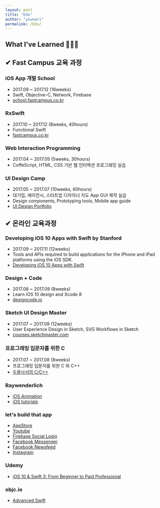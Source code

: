 ```yaml
---
layout: post
title: "Edu"
author: "younari"
permalink: /Edu/
---
```


## What I've Learned  🚣🏻‍♀️

## ✔︎ Fast Campus 교육 과정

### **iOS App 개발 School**
- 2017.09 ~ 2017.12 (16weeks)
- Swift, Objective-C, Network, Firebase
- [school.fastcampus.co.kr](http://school.fastcampus.co.kr/dev_ids)

### **RxSwift**
- 2017.10 ~ 2017.12 (8weeks, 40hours)
- Functional Swift
- [fastcampus.co.kr](http://www.fastcampus.co.kr/dev_camp_rxswift/)

### **Web Interaction Programming**
- 2017.04 ~ 2017.05 (5weeks, 30hours)
- CoffeScript, HTML, CSS 기반 웹 인터렉션 프로그래밍 실습

### **UI Design Camp**
- 2017.05 ~ 2017.07 (10weeks, 60hours)
- 대기업, 에이전시, 스타트업 디자이너 지도 App GUI 제작 실습
- Design components, Prototyping tools, Mobile app guide
- [UI Design Portfolio](https://www.behance.net/gallery/54607233/Organize-your-subscriptions-with-Cash-bot)


## ✔︎ 온라인 교육과정

### **Developing iOS 10 Apps with Swift by Stanford**
- 2017.09 ~ 2017.11 (12weeks)
- Tools and APIs required to build applications for the iPhone and iPad platforms using the iOS SDK.
- [Developing iOS 10 Apps with Swift](https://itunes.apple.com/us/course/developing-ios-10-apps-with-swift/id1198467120)

### **Design + Code**
- 2017.08 ~ 2017.09 (8weeks)
- Learn iOS 10 design and Xcode 8
- [designcode.io](https://designcode.io/)

### **Sketch UI Design Master**
- 2017.07 ~ 2017.09 (12weeks)
- User Experience Design in Sketch, SVG Workflows in Sketch
- [courses.sketchmaster.com](http://courses.sketchmaster.com/)

### **프로그래밍 입문자를 위한 C**
- 2017.07 ~ 2017.08 (8weeks)
- 프로그래밍 입문자를 위한 C 와 C++
- [두들낙서의 C/C++](https://www.inflearn.com/course/c%EC%96%B8%EC%96%B4-%EB%91%90%EB%93%A4%EB%82%99%EC%84%9C/)

### **Raywenderlich**
- [iOS Animation](https://store.raywenderlich.com/products/ios-animations-by-tutorials)
- [iOS tutorials](https://www.raywenderlich.com/category/ios)

### **let's build that app**
- [AppStore](https://www.letsbuildthatapp.com/course/AppStore)
- [Youtube](https://www.letsbuildthatapp.com/course/YouTube)
- [Firebase Social Login](https://www.letsbuildthatapp.com/course/Firebase-Social-Login)
- [Facebook Messenger](https://www.letsbuildthatapp.com/course/Facebook-Chat-Messenger)
- [Facebook Newsfeed](https://www.letsbuildthatapp.com/course/Facebook-News-Feed)
- [Instagram](https://www.letsbuildthatapp.com/course/Instagram-Firebase)

### **Udemy**
- [iOS 10 & Swift 3: From Beginner to Paid Professional](https://www.udemy.com/devslopes-ios10/)

### **objc.io**
- [Advanced Swift](https://www.objc.io/books/)

